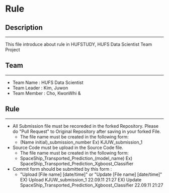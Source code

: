 # Rule

## Description
--------
This file introduce about rule in HUFSTUDY, HUFS Data Scientist Team Project

## Team
--------
- Team Name : HUFS Data Scientist
- Team Leader : Kim, Juwon 
- Team Member : Cho, KwonWhi &

## Rule
---------
- All Submission file must be recoreded in the forked Repository. Please do "Pull Request" to Original Repository after saving in your forked File.
  - The file name must be created in the following form:
  - (Name initial)_submission_number
    Ex) KJUW_submission_1
- Source Code must be upload in the Source Code file.
  - The file name must be created in the following form:
  - SpaceShip_Transported_Prediction_(model_name)
    Ex) SpaceShip_Transported_Prediction_Xgboost_Classifier
- Commit form should be submitted by this form : 
  - "Upload [File name] [date/time]" or "Update [File name] [date/time]"
    EX) Upload KJUW_submission_1 22.09.11 21:27
    EX) Update SpaceShip_Transported_Prediction_Xgboost_Classifier 22.09.11 21:27